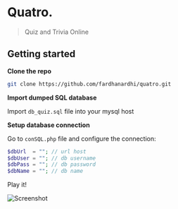 # Quatro.
> Quiz and Trivia Online
## Getting started

**Clone the repo**

```sh
git clone https://github.com/fardhanardhi/quatro.git
```

**Import dumped SQL database**

Import `db_quiz.sql` file into your mysql host

**Setup database connection**

Go to `conSQL.php` file and configure the connection:

```php
$dbUrl  = ""; // url host
$dbUser = ""; // db username
$dbPass = ""; // db password
$dbName = ""; // db name
```

Play it!

![Screenshot]()
